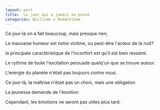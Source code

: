 ```yaml
---
layout: post
title:  Le jour qui a jamais se passé
categories: Niilisme x Romantisme
---
```


Ce jour-là on a fait beaucoup, mais presque rien;

Le mauvaise humeur est notre victime, ou peut-être l'acteur de la nuit?

la principale caractéristique de l’inconfort est qu’il est bien ressenti.

Le rythme de toute l'excitation persuade quelq'un que se trouve autour.

L'energie du planète n'était pas toujours contre nous.

Ce jour-là, la maîtrise n'était pas un choix, mais une obligation

La jeunesse demande de l'émotion

Cependant, les émotions ne seront pas utiles plus tard.